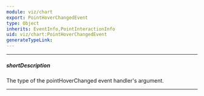 ```yaml
---
module: viz/chart
export: PointHoverChangedEvent
type: Object
inherits: EventInfo,PointInteractionInfo
uid: viz/chart:PointHoverChangedEvent
generateTypeLink: 
---
```

---
##### shortDescription
The type of the pointHoverChanged event handler's argument.

---
<!-- Description goes here -->